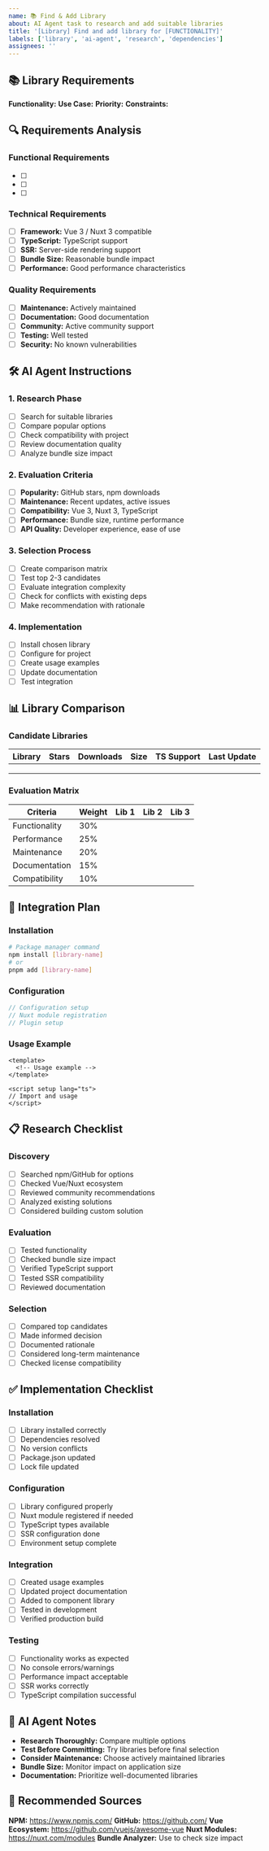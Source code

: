 ```yaml
---
name: 📚 Find & Add Library
about: AI Agent task to research and add suitable libraries
title: '[Library] Find and add library for [FUNCTIONALITY]'
labels: ['library', 'ai-agent', 'research', 'dependencies']
assignees: ''
---
```


## 📚 Library Requirements

**Functionality:** <!-- What functionality is needed? -->
**Use Case:** <!-- Specific use case or feature -->
**Priority:** <!-- High/Medium/Low -->
**Constraints:** <!-- Size/performance/compatibility constraints -->

## 🔍 Requirements Analysis

### Functional Requirements
- [ ] <!-- Requirement 1 -->
- [ ] <!-- Requirement 2 -->
- [ ] <!-- Requirement 3 -->

### Technical Requirements
- [ ] **Framework:** Vue 3 / Nuxt 3 compatible
- [ ] **TypeScript:** TypeScript support
- [ ] **SSR:** Server-side rendering support
- [ ] **Bundle Size:** Reasonable bundle impact
- [ ] **Performance:** Good performance characteristics

### Quality Requirements
- [ ] **Maintenance:** Actively maintained
- [ ] **Documentation:** Good documentation
- [ ] **Community:** Active community support
- [ ] **Testing:** Well tested
- [ ] **Security:** No known vulnerabilities

## 🛠️ AI Agent Instructions

### 1. Research Phase
- [ ] Search for suitable libraries
- [ ] Compare popular options
- [ ] Check compatibility with project
- [ ] Review documentation quality
- [ ] Analyze bundle size impact

### 2. Evaluation Criteria
- [ ] **Popularity:** GitHub stars, npm downloads
- [ ] **Maintenance:** Recent updates, active issues
- [ ] **Compatibility:** Vue 3, Nuxt 3, TypeScript
- [ ] **Performance:** Bundle size, runtime performance
- [ ] **API Quality:** Developer experience, ease of use

### 3. Selection Process
- [ ] Create comparison matrix
- [ ] Test top 2-3 candidates
- [ ] Evaluate integration complexity
- [ ] Check for conflicts with existing deps
- [ ] Make recommendation with rationale

### 4. Implementation
- [ ] Install chosen library
- [ ] Configure for project
- [ ] Create usage examples
- [ ] Update documentation
- [ ] Test integration

## 📊 Library Comparison

### Candidate Libraries
| Library | Stars | Downloads | Size | TS Support | Last Update |
|---------|-------|-----------|------|------------|-------------|
| <!-- Library 1 --> | | | | | |
| <!-- Library 2 --> | | | | | |
| <!-- Library 3 --> | | | | | |

### Evaluation Matrix
| Criteria | Weight | Lib 1 | Lib 2 | Lib 3 |
|----------|--------|-------|-------|-------|
| Functionality | 30% | | | |
| Performance | 25% | | | |
| Maintenance | 20% | | | |
| Documentation | 15% | | | |
| Compatibility | 10% | | | |

## 🔧 Integration Plan

### Installation
```bash
# Package manager command
npm install [library-name]
# or
pnpm add [library-name]
```

### Configuration
```typescript
// Configuration setup
// Nuxt module registration
// Plugin setup
```

### Usage Example
```vue
<template>
  <!-- Usage example -->
</template>

<script setup lang="ts">
// Import and usage
</script>
```

## 📋 Research Checklist

### Discovery
- [ ] Searched npm/GitHub for options
- [ ] Checked Vue/Nuxt ecosystem
- [ ] Reviewed community recommendations
- [ ] Analyzed existing solutions
- [ ] Considered building custom solution

### Evaluation
- [ ] Tested functionality
- [ ] Checked bundle size impact
- [ ] Verified TypeScript support
- [ ] Tested SSR compatibility
- [ ] Reviewed documentation

### Selection
- [ ] Compared top candidates
- [ ] Made informed decision
- [ ] Documented rationale
- [ ] Considered long-term maintenance
- [ ] Checked license compatibility

## ✅ Implementation Checklist

### Installation
- [ ] Library installed correctly
- [ ] Dependencies resolved
- [ ] No version conflicts
- [ ] Package.json updated
- [ ] Lock file updated

### Configuration
- [ ] Library configured properly
- [ ] Nuxt module registered if needed
- [ ] TypeScript types available
- [ ] SSR configuration done
- [ ] Environment setup complete

### Integration
- [ ] Created usage examples
- [ ] Updated project documentation
- [ ] Added to component library
- [ ] Tested in development
- [ ] Verified production build

### Testing
- [ ] Functionality works as expected
- [ ] No console errors/warnings
- [ ] Performance impact acceptable
- [ ] SSR works correctly
- [ ] TypeScript compilation successful

## 🚀 AI Agent Notes

- **Research Thoroughly:** Compare multiple options
- **Test Before Committing:** Try libraries before final selection
- **Consider Maintenance:** Choose actively maintained libraries
- **Bundle Size:** Monitor impact on application size
- **Documentation:** Prioritize well-documented libraries

## 📖 Recommended Sources

**NPM:** https://www.npmjs.com/
**GitHub:** https://github.com/
**Vue Ecosystem:** https://github.com/vuejs/awesome-vue
**Nuxt Modules:** https://nuxt.com/modules
**Bundle Analyzer:** Use to check size impact

